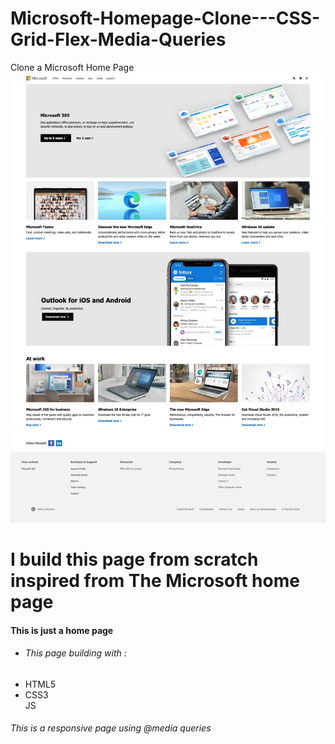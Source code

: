 # Microsoft-Homepage-Clone---CSS-Grid-Flex-Media-Queries
Clone a Microsoft Home Page
<img src="/images/Microsoft LP.png">
<h1>I build this page from scratch inspired from <b>The Microsoft home page</b></h1>
<h4>This is just a home page </h4>
<ul>
<li><h6>This page building with :</h6></li>
<li>HTML5</li>
<li>CSS3</li>
</li>JS</li>
</ul>
<h6>This is a responsive page using @media queries</h6>